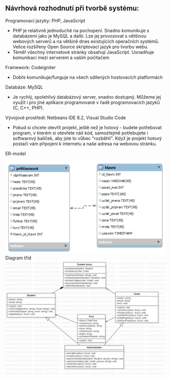 ## Návrhová rozhodnutí při tvorbě systému:
Programovací jazyky: PHP, JavaScript <br>
* PHP je relativně jednoduché na pochopení. Snadno komunikuje s databázemi jako je MySQL a další. Lze jej provozovat s většinou webových serverů a na většině dnes existujících operačních systémů. Velice rozšířeny Open Source skriptovací jazyk pro tvorbu webu.
* Téměř všechny internetové stránky obsahují JavaScript. Usnadňuje komunikaci mezi serverem a vaším počítačem

Framework: Codeigniter <br>
* Dobře komunikuje/funguje na všech sdílených hostovacích platformách

Databáze: MySQL <br>
* Je rychlý, spolehlivý databázový server, snadno dostupný. Můžeme jej využít i pro jiné aplikace programované v řadě programovacích jazyků (C, C++, PHP).

Vývojové prostředí: Netbeans IDE 8.2, Visual Studio Code <br>
* Pokud si chcete otevřít projekt, ještě než je hotový - budete potřebovat program, v kterém si otevřete náš kód, samozřejmě potřebujete i softwarový balíček, aby jste to vůbec "rozběhli". Když je projekt hotový postačí vám připojení k internetu a naše adresa na webovou stránku.

ER-model <br>

![ER-model](ER-model.png) <br>
Diagram tříd <br>
![class diagram](class_diagram_2.png)
